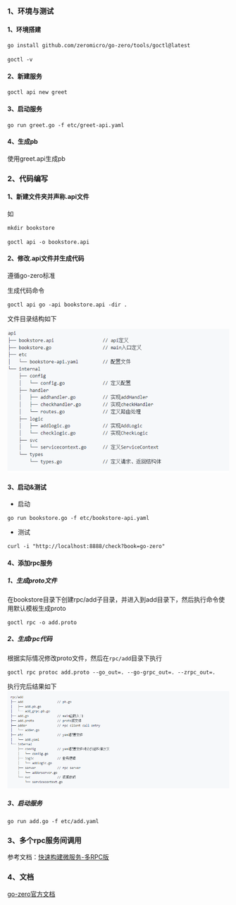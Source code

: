 ### 1、环境与测试
#### 1、环境搭建
```
go install github.com/zeromicro/go-zero/tools/goctl@latest

goctl -v
```

#### 2、新建服务
```
goctl api new greet
```

#### 3、启动服务
```
go run greet.go -f etc/greet-api.yaml
```

#### 4、生成pb
使用greet.api生成pb

### 2、代码编写
#### 1、新建文件夹并声称.api文件
如 
```
mkdir bookstore

goctl api -o bookstore.api
```

#### 2、修改.api文件并生成代码
遵循go-zero标准

生成代码命令
```
goctl api go -api bookstore.api -dir .
```
文件目录结构如下

![imgs/img.png](imgs/img.png)

#### 3、启动&测试
* 启动
```
go run bookstore.go -f etc/bookstore-api.yaml
```
* 测试
```
curl -i "http://localhost:8888/check?book=go-zero"
```

#### 4、添加rpc服务
##### 1、生成proto文件
在bookstore目录下创建rpc/add子目录，并进入到add目录下，然后执行命令使用默认模板生成proto
```
goctl rpc -o add.proto
```
##### 2、生成rpc代码
根据实际情况修改proto文件，然后在`rpc/add`目录下执行
```
goctl rpc protoc add.proto --go_out=. --go-grpc_out=. --zrpc_out=.
```
执行完后结果如下
![imgs/img_1.png](imgs/img_1.png)

##### 3、启动服务
```
go run add.go -f etc/add.yaml
```
### 3、多个rpc服务间调用
参考文档：[快速构建微服务-多RPC版](https://github.com/zeromicro/zero-doc/blob/main/docs/zero/bookstore.md)

### 4、文档
[go-zero官方文档](https://github.com/zeromicro/go-zero/blob/master/readme-cn.md)